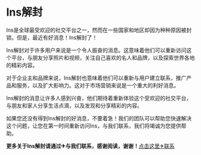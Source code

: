 # Ins解封

Ins是全球最受欢迎的社交平台之一，然而在一些国家和地区却因为种种原因被封锁。但是，最近有好消息！Ins解封了！

Ins解封对于许多用户来说是一个令人振奋的消息。这意味着他们可以重新访问这个平台，与朋友分享照片和视频，关注自己喜欢的名人和品牌，以及探索世界各地的精彩内容。

对于企业主和品牌来说，Ins解封也意味着他们可以重新与用户建立联系，推广产品和服务，以及扩大影响力。这对于市场营销来说是一个重大的利好消息。

Ins解封的消息让许多人感到兴奋，他们期待着重新体验这个受欢迎的社交平台，与朋友和家人分享生活点滴，以及发现和分享精彩的内容。

如果您还没有得到Ins解封的好消息，不要着急！我们的团队可以帮助您快速解决这个问题，让您在第一时间重新访问Ins，与我们联系，我们将竭诚为您提供帮助。

**更多关于Ins解封请通过✈与我们联系，感谢阅读，谢谢！**[点击这里✈联系](https://t.me/LM999bot)